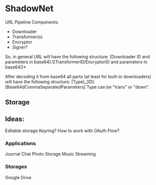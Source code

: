 # ShadowNet
URL Pipeline Components:
- Downloader
- Transformer(s)
- Encryptor
- Signer?

So, in general URL will have the following structure:
[Downloader ID and parameters in base64].([TransformerID/EncryptorID and parameters in base64])*

After decoding it from base64 all parts (at least for built-in downloaders) will have the following structure:
[Type]_[ID]:[Base64dCommaSeparatedParameters]
Type can be "trans" or "down".
## Storage

## Ideas:
Editable storage
Keyring?
How to work with OAuth Flow?

### Applications
Journal
Chat
Photo Storage
Music Streaming

### Storages
Google Drive
